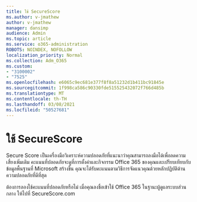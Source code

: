 ```yaml
---
title: ใช้ SecureScore
ms.author: v-jmathew
author: v-jmathew
manager: dansimp
audience: Admin
ms.topic: article
ms.service: o365-administration
ROBOTS: NOINDEX, NOFOLLOW
localization_priority: Normal
ms.collection: Adm_O365
ms.custom:
- "3100002"
- "7525"
ms.openlocfilehash: e6065c9ec681e377f8f8a51232d1b411bc91845e
ms.sourcegitcommit: 1f998ca586c90330fde515525432072f766d485b
ms.translationtype: MT
ms.contentlocale: th-TH
ms.lasthandoff: 03/08/2021
ms.locfileid: "50527681"
---
```

# <a name="use-securescore"></a>ใช้ SecureScore

Secure Score เป็นเครื่องมือวิเคราะห์ความปลอดภัยที่แนะนาว่าคุณสามารถลงมือได้เพื่อลดความเสี่ยงเพิ่มเติม คะแนนที่ปลอดภัยจะดูที่การตั้งค่าและกิจกรรม Office 365 ของคุณและเปรียบเทียบกับข้อมูลพื้นฐานที่ Microsoft สร้างขึ้น คุณจะได้รับคะแนนตามวิธีการจัดแนวคุณด้วยหลักปฏิบัติด้านความปลอดภัยที่ดีที่สุด

ต้องการลองใช้คะแนนที่ปลอดภัยหรือไม่ เมื่อคุณลงชื่อเข้าใช้ Office 365 ในฐานะผู้ดูแลระบบส่วนกลาง ให้ไปที่ SecureScore.com [](https://securescore.office.com/)

